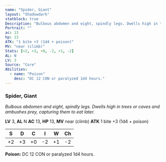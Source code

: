 ```yaml
---
name: "Spider, Giant"
layout: "Shadowdark"
statblock: true
Description: "Bulbous abdomen and eight, spindly legs. Dwells high in trees or caves and ambushes prey, capturing them to eat later."
Portrait: ""
ac: 13
hp: 13
ATK: "1 bite +3 (1d4 + poison)"
MV: "near (climb)"
Stats: [+2, +3, +0, -2, +1, -2]
AL: N
LV: 3
Source: "Core"
Abilities:
  - name: "Poison"
    desc: "DC 12 CON or paralyzed 1d4 hours."
---
```


### Spider, Giant

_Bulbous abdomen and eight, spindly legs. Dwells high in trees or caves and ambushes prey, capturing them to eat later._

**LV** 3, **AL** N
**AC** 13, **HP** 13, **MV** near (climb)
**ATK** 1 bite +3 (1d4 + poison)

|  S  |  D  |  C  |  I  |  W  |  Ch  |
|:---:|:---:|:---:|:---:|:---:|:----:|
| +2 | +3 | +0 | -2 | +1 | -2 |

**Poison:** DC 12 CON or paralyzed 1d4 hours.

